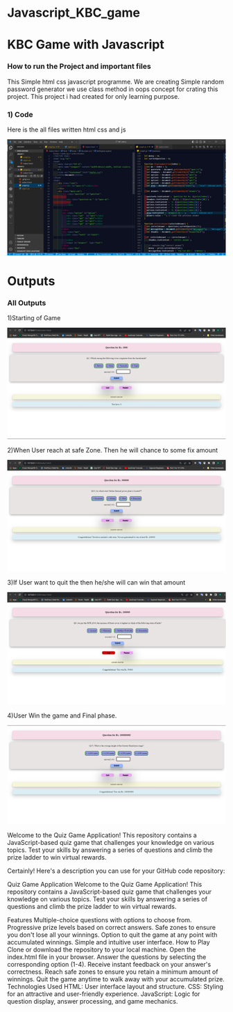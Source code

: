 # Javascript_KBC_game
 <h1>KBC Game with Javascript</h1>
    <div class="container">
        <h3>How to run the Project and important files</h3>
        <p>This Simple html css javascript programme. We are creating Simple random password generator we use class method in oops concept for crating this project. This project i had created for only learning purpose.</p>
    </div>
    <div class="container">
        <h3> 1) Code</h3>
        <p>Here is the all files written html css and js</p>
        <img src="/code.png" alt="codeImage">
    </div>
    <h1>Outputs</h1>
    <div class="container">
        <h3> All Outputs</h3>
        <p>1)Starting of Game</p>
        <img src="/start.png" alt="codeImage">
        <p>2)When User reach at safe Zone. Then he will chance to some fix amount</p>
        <img src="/safezone.png" alt="codeImage">
        <p>3)If User want to quit the then he/she will can win that amount</p>
        <img src="/quit.png" alt="codeImage">
        <p>4)User Win the game and Final phase.</p>
        <img src="/final amount.png" alt="codeImage">
    </div>
<p>
Welcome to the Quiz Game Application! This repository contains a JavaScript-based quiz game that challenges your knowledge on various topics. Test your skills by answering a series of questions and climb the prize ladder to win virtual rewards.

Certainly! Here's a description you can use for your GitHub code repository:

Quiz Game Application
Welcome to the Quiz Game Application! This repository contains a JavaScript-based quiz game that challenges your knowledge on various topics. Test your skills by answering a series of questions and climb the prize ladder to win virtual rewards.

Features
Multiple-choice questions with options to choose from.
Progressive prize levels based on correct answers.
Safe zones to ensure you don't lose all your winnings.
Option to quit the game at any point with accumulated winnings.
Simple and intuitive user interface.
How to Play
Clone or download the repository to your local machine.
Open the index.html file in your browser.
Answer the questions by selecting the corresponding option (1-4).
Receive instant feedback on your answer's correctness.
Reach safe zones to ensure you retain a minimum amount of winnings.
Quit the game anytime to walk away with your accumulated prize.
Technologies Used
HTML: User interface layout and structure.
CSS: Styling for an attractive and user-friendly experience.
JavaScript: Logic for question display, answer processing, and game mechanics.</p>
